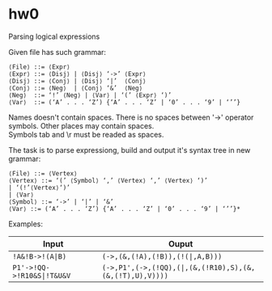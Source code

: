 # hw0

Parsing logical expressions

Given file has such grammar:
```
⟨File⟩ ::= ⟨Expr⟩  
⟨Expr⟩ ::= ⟨Disj⟩ | ⟨Disj⟩ ‘->’ ⟨Expr⟩  
⟨Disj⟩ ::= ⟨Conj⟩ | ⟨Disj⟩ ‘|’  ⟨Conj⟩
⟨Conj⟩ ::= ⟨Neg⟩  | ⟨Conj⟩ ‘&’  ⟨Neg⟩
⟨Neg⟩  ::= ‘!’ ⟨Neg⟩ | ⟨Var⟩ | ‘(’ ⟨Expr⟩ ‘)’
⟨Var⟩  ::= (‘A’ . . . ‘Z’) {‘A’ . . . ‘Z’ | ‘0’ . . . ‘9’ | ‘’’}
```
Names doesn't contain spaces. There is no spaces between '->' operator symbols. Other places may contain spaces.  
Symbols tab and \r must be readed as spaces.

The task is to parse expressiong, build and output it's syntax tree in new grammar:
```
⟨File⟩ ::= ⟨Vertex⟩
⟨Vertex⟩ ::= ‘(’ ⟨Symbol⟩ ‘,’ ⟨Vertex⟩ ‘,’ ⟨Vertex⟩ ‘)’
| ‘(!’⟨Vertex⟩‘)’
| ⟨Var⟩
⟨Symbol⟩ ::= ‘->’ | ‘|’ | ‘&’
⟨Var⟩ ::= (‘A’ . . . ‘Z’) {‘A’ . . . ‘Z’ | ‘0’ . . . ‘9’ | ‘’’}*
```

Examples:

| Input | Ouput |
| ----- | ----- |
| `!A&!B->!(A\|B)`      |  `(->,(&,(!A),(!B)),(!(\|,A,B))) `   |
| `P1'->!QQ->!R10&S\|!T&U&V`  | `(->,P1',(->,(!QQ),(\|,(&,(!R10),S),(&,(&,(!T),U),V))))`|
